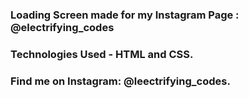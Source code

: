 ### Loading Screen made for my Instagram Page : @electrifying_codes

### Technologies Used - HTML and CSS.

### Find me on Instagram: @leectrifying_codes.
